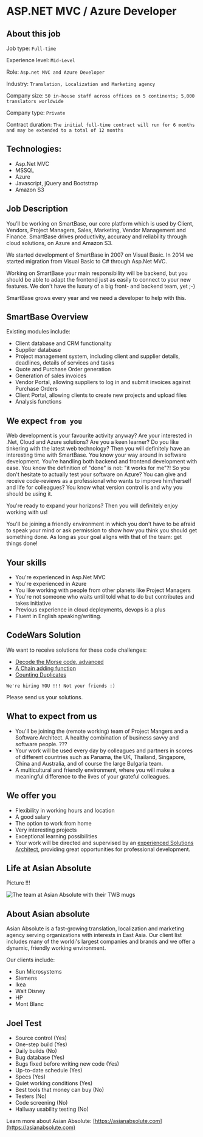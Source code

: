 # ASP.NET MVC / Azure Developer

## About this job

Job type: `Full-time`

Experience level: `Mid-Level`

Role: `Asp.net MVC and Azure Developer`

Industry: `Translation, Localization and Marketing agency`

Company size: `50 in-house staff across offices on 5 continents; 5,000 translators worldwide`

Company type: `Private`

Contract duration: `The initial full-time contract will run for 6 months and may be extended to a total of 12 months`

## Technologies:

  - Asp.Net MVC
  - MSSQL
  - Azure
  - Javascript, jQuery and Bootstrap
  - Amazon S3

## Job Description

You’ll be working on SmartBase, our core platform which is used by Client, Vendors, Project Managers, Sales, Marketing, Vendor Management and Finance. SmartBase drives productivity, accuracy and reliability through cloud solutions, on Azure and Amazon S3. 

We started development of SmartBase in 2007 on Visual Basic. In 2014 we started migration from Visual Basic to C# through Asp.Net MVC. 

Working on SmartBase your main responsibility will be backend, but you should be able to adapt the frontend just as easily to connect to your new features. We don't have the luxury of a big front- and backend team, yet ;-)

SmartBase grows every year and we need a developer to help with this.

## SmartBase Overview

Existing modules include:

  - Client database and CRM functionality
  - Supplier database
  - Project management system, including client and supplier details, deadlines, details of services and tasks
  - Quote and Purchase Order generation
  - Generation of sales invoices
  - Vendor Portal, allowing suppliers to log in and submit invoices against Purchase Orders
  - Client Portal, allowing clients to create new projects and upload files
  - Analysis functions

## We expect `from you`

Web development is your favourite activity anyway? Are your interested in .Net, Cloud and Azure solutions? Are you a keen learner? Do you like tinkering with the latest web technology? Then you will definitely have an interesting time with SmartBase. You know your way around in software development. You're handling both backend and frontend development with ease. You know the definition of "done" is not: "it works for me"?! So you don't hesitate to actually test your software on Azure? You can give and receive code-reviews as a professional who wants to improve him/herself and life for colleagues? You know what version control is and why you should be using it.

You're ready to expand your horizons? Then you will definitely enjoy working with us!

You'll be joining a friendly environment in which you don't have to be afraid to speak your mind or ask permission to show how you think you should get something done. As long as your goal aligns with that of the team: get things done!


## Your skills

  - You're experienced in Asp.Net MVC
  - You're experienced in Azure
  - You like working with people from other planets like Project Managers
  - You're not someone who waits until told what to do but contributes and takes initiative
  - Previous experience in cloud deployments, devops is a plus
  - Fluent in English speaking/writing.

## CodeWars Solution

We want to receive solutions for these code challenges: 
  
  - [Decode the Morse code, advanced](https://www.codewars.com/kata/54b72c16cd7f5154e9000457)
  - [A Chain adding function](https://www.codewars.com/kata/a-chain-adding-function) 
  - [Counting Duplicates](https://www.codewars.com/kata/counting-duplicates)

`We're hiring YOU !!! Not your friends :)` 

Please send us your solutions.

## What to expect from us
  
  - You'll be joining the (remote working) team of Project Mangers and a Software Architect. A healthy combination of business savvy and software people. ???
  - Your work will be used every day by colleagues and partners in scores of different countries such
  as Panama, the UK, Thailand, Singapore, China and Australia, and of course the large Bulgaria team.
  - A multicultural and friendly environment, where you will make a meaningful difference to the lives
  of your grateful colleagues.

## We offer you

  - Flexibility in working hours and location
  - A good salary
  - The option to work from home
  - Very interesting projects
  - Exceptional learning possibilities
  - Your work will be directed and supervised by an [experienced Solutions Architect](https://github.com/dimitardanailov/ddanailov), providing great opportunities for professional development.

## Life at Asian Absolute

Picture !!!

![The team at Asian Absolute with their TWB mugs](https://i1.wp.com/www.translatorswithoutborders.org/blog/wp-content/uploads/2016/07/Asian-Absolute.jpg)

## About Asian absolute

Asian Absolute is a fast-growing translation, localization and marketing agency serving organizations with interests in East Asia. Our client list includes many of the worldi's largest companies and brands and we offer a dynamic, friendly working environment.

Our clients include:

  - Sun Microsystems
  - Siemens
  - Ikea
  - Walt Disney
  - HP
  - Mont Blanc

## Joel Test

  - Source control (Yes)
  - One-step build (Yes)
  - Daily builds (No)
  - Bug database (Yes)
  - Bugs fixed before writing new code (Yes)
  - Up-to-date schedule (Yes)
  - Specs (Yes)
  - Quiet working conditions (Yes)
  - Best tools that money can buy (No)
  - Testers (No)
  - Code screening (No)
  - Hallway usability testing (No)

Learn more about Asian Absolute: [https://asianabsolute.com](https://asianabsolute.com)
